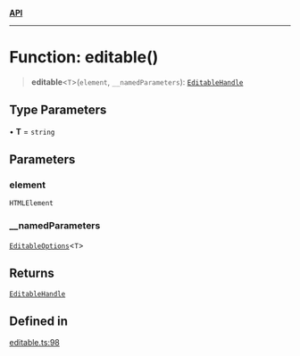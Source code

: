 [**API**](../API.md)

***

# Function: editable()

> **editable**\<`T`\>(`element`, `__namedParameters`): [`EditableHandle`](../interfaces/EditableHandle.md)

## Type Parameters

• **T** = `string`

## Parameters

### element

`HTMLElement`

### \_\_namedParameters

[`EditableOptions`](../interfaces/EditableOptions.md)\<`T`\>

## Returns

[`EditableHandle`](../interfaces/EditableHandle.md)

## Defined in

[editable.ts:98](https://github.com/inokawa/edix/blob/05358723394351ed6536b048f371ce8e4ff172ed/src/core/editable.ts#L98)
